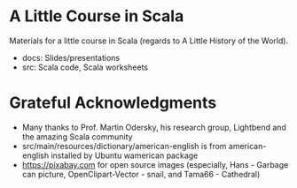 # A Little Course in Scala

Materials for a little course in Scala (regards to A Little History of the World).

* docs: Slides/presentations
* src: Scala code, Scala worksheets

# Grateful Acknowledgments
* Many thanks to Prof. Martin Odersky, his research group, Lightbend and the amazing Scala community
* src/main/resources/dictionary/american-english is from american-english installed by Ubuntu wamerican package
* https://pixabay.com for open source images (especially, Hans - Garbage can picture, OpenClipart-Vector - snail, and Tama66 - Cathedral)
